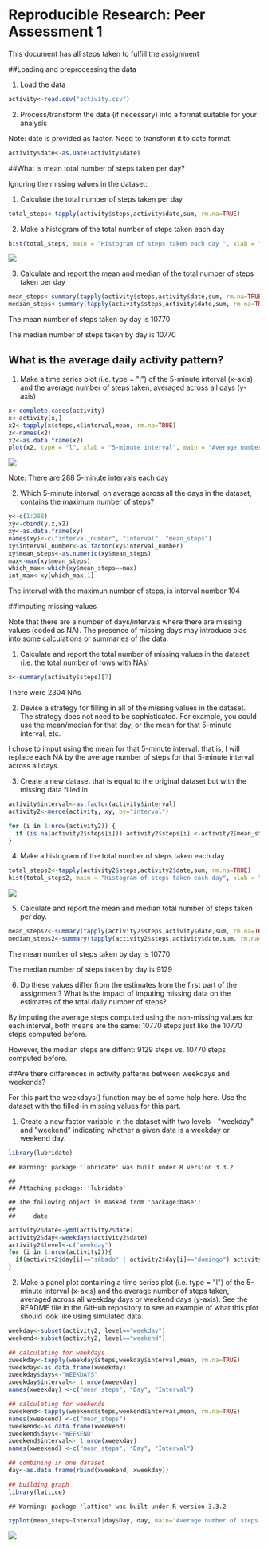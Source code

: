 # Reproducible Research: Peer Assessment 1

This document has all steps taken to fulfill the assignment

##Loading and preprocessing the data

1. Load the data



```r
activity<-read.csv("activity.csv")
```

2. Process/transform the data (if necessary) into a format suitable for your analysis

Note: date is provided as factor.  Need to transform it to date format.


```r
activity$date<-as.Date(activity$date)
```


##What is mean total number of steps taken per day?

Ignoring the missing values in the dataset:

1. Calculate the total number of steps taken per day


```r
total_steps<-tapply(activity$steps,activity$date,sum, rm.na=TRUE)
```


2. Make a histogram of the total number of steps taken each day


```r
hist(total_steps, main = "Histogram of steps taken each day ", xlab = "steps per day", axes = TRUE, breaks=10)
```

![](PA1_template_files/figure-html/unnamed-chunk-4-1.png)<!-- -->


3. Calculate and report the mean and median of the total number of steps taken per day


```r
mean_steps<-summary(tapply(activity$steps,activity$date,sum, rm.na=TRUE))[4]
median_steps<-summary(tapply(activity$steps,activity$date,sum, rm.na=TRUE))[3]
```

The mean number of steps taken by day is 10770 

The median number of steps taken by day is 10770 

## What is the average daily activity pattern?

1. Make a time series plot (i.e. type = "l") of the 5-minute interval (x-axis) and the average number of steps taken, averaged across all days (y-axis)


```r
x<-complete.cases(activity)
x<-activity[x,]
x2<-tapply(x$steps,x$interval,mean, rm.na=TRUE)
z<-names(x2)
x2<-as.data.frame(x2)
plot(x2, type = "l", xlab = "5-minute interval", main = "Average number of steps per 5-minute interval", ylab= "Average number of steps")
```

![](PA1_template_files/figure-html/unnamed-chunk-6-1.png)<!-- -->

Note: There are 288 5-minute intervals each day

2. Which 5-minute interval, on average across all the days in the dataset, contains the maximum number of steps?


```r
y<-c(1:288)
xy<-cbind(y,z,x2)
xy<-as.data.frame(xy)
names(xy)<-c("interval_number", "interval", "mean_steps")
xy$interval_number<-as.factor(xy$interval_number)
xy$mean_steps<-as.numeric(xy$mean_steps)
max<-max(xy$mean_steps)
which_max<-which(xy$mean_steps==max)
int_max<-xy[which_max,1]
```

The interval with the maximun number of steps, is interval number 104 

##Imputing missing values

Note that there are a number of days/intervals where there are missing values (coded as NA). The presence of missing days may introduce bias into some calculations or summaries of the data.

1. Calculate and report the total number of missing values in the dataset (i.e. the total number of rows with NAs)



```r
x<-summary(activity$steps)[7]
```

There were 2304 NAs


2. Devise a strategy for filling in all of the missing values in the dataset. The strategy does not need to be sophisticated. For example, you could use the mean/median for that day, or the mean for that 5-minute interval, etc.

I chose to imput using the mean for that 5-minute interval.  that is, I will replace each NA by the average number of steps for that 5-minute interval across all days.



3. Create a new dataset that is equal to the original dataset but with the missing data filled in.



```r
activity$interval<-as.factor(activity$interval)
activity2<-merge(activity, xy, by="interval")

for (i in 1:nrow(activity2)) {
  if (is.na(activity2$steps[i])) activity2$steps[i] <-activity2$mean_steps[i]                           
}
```


4. Make a histogram of the total number of steps taken each day 



```r
total_steps2<-tapply(activity2$steps,activity2$date,sum, rm.na=TRUE)
hist(total_steps2, main = "Histogram of steps taken each day", xlab = "Steps per day", axes = TRUE, breaks=10)
```

![](PA1_template_files/figure-html/unnamed-chunk-10-1.png)<!-- -->



5. Calculate and report the mean and median total number of steps taken per day. 



```r
mean_steps2<-summary(tapply(activity2$steps,activity$date,sum, rm.na=TRUE))[4]
median_steps2<-summary(tapply(activity2$steps,activity$date,sum, rm.na=TRUE))[3]
```

The mean number of steps taken by day is 10770 

The median number of steps taken by day is 9129 


6. Do these values differ from the estimates from the first part of the assignment? What is the impact of imputing missing data on the estimates of the total daily number of steps?

By imputing the average steps computed using the non-missing values for each interval, both means are the same: 10770 steps just like the 10770 steps   computed before.

However, the median steps are diffent: 9129 steps vs. 10770 steps   computed before.

##Are there differences in activity patterns between weekdays and weekends?


For this part the weekdays() function may be of some help here. Use the dataset with the filled-in missing values for this part.

1. Create a new factor variable in the dataset with two levels - "weekday" and "weekend" indicating whether a given date is a weekday or weekend day.



```r
library(lubridate)
```

```
## Warning: package 'lubridate' was built under R version 3.3.2
```

```
## 
## Attaching package: 'lubridate'
```

```
## The following object is masked from 'package:base':
## 
##     date
```

```r
activity2$date<-ymd(activity2$date)
activity2$day<-weekdays(activity2$date)
activity2$level<-c("weekday")
for (i in 1:nrow(activity2)){
  if(activity2$day[i]=="sábado" | activity2$day[i]=="domingo") activity2$level[i]<-c("weekend")
}
```



2. Make a panel plot containing a time series plot (i.e. type = "l") of the 5-minute interval (x-axis) and the average number of steps taken, averaged across all weekday days or weekend days (y-axis). See the README file in the GitHub repository to see an example of what this plot should look like using simulated data.



```r
weekday<-subset(activity2, level=="weekday")
weekend<-subset(activity2, level=="weekend")

## calculating for weekdays
xweekday<-tapply(weekday$steps,weekday$interval,mean, rm.na=TRUE)
xweekday<-as.data.frame(xweekday)
xweekday$days<-"WEEKDAYS"
xweekday$interval<- 1:nrow(xweekday)
names(xweekday) <-c("mean_steps", "Day", "Interval")

## calculating for weekends
xweekend<-tapply(weekend$steps,weekend$interval,mean, rm.na=TRUE)
names(xweekend) <-c("mean_steps")
xweekend<-as.data.frame(xweekend)
xweekend$days<-"WEEKEND"
xweekend$interval<- 1:nrow(xweekday)
names(xweekend) <-c("mean_steps", "Day", "Interval")

## combining in one dataset
day<-as.data.frame(rbind(xweekend, xweekday))

## building graph
library(lattice) 
```

```
## Warning: package 'lattice' was built under R version 3.3.2
```

```r
xyplot(mean_steps~Interval|day$Day, day, main="Average number of steps by 5-minute interval", xlab="Interval", ylab="Average number of steps", layout=c(1,2), type='l') 
```

![](PA1_template_files/figure-html/unnamed-chunk-13-1.png)<!-- -->


